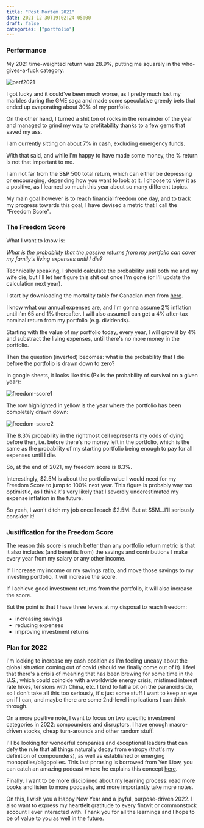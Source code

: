 ```yaml
---
title: "Post Mortem 2021"
date: 2021-12-30T19:02:24-05:00
draft: false
categories: ["portfolio"]
---
```


### Performance

My 2021 time-weighted return was 28.9%, putting me squarely in the who-gives-a-fuck category.

![perf2021](/images/perf2021.png)

I got lucky and it could've been much worse, as I pretty much lost my marbles during the GME saga and made some speculative greedy bets that ended up evaporating about 30% of my portfolio.

On the other hand, I turned a shit ton of rocks in the remainder of the year and managed to grind my way to profitability thanks to a few gems that saved my ass.

I am currently sitting on about 7% in cash, excluding emergency funds.

With that said, and while I'm happy to have made some money, the % return is not that important to me. 

I am not far from the S&P 500 total return, which can either be depressing or encouraging, depending how you want to look at it. I choose to view it as a positive, as I learned so much this year about so many different topics. 

My main goal however is to reach financial freedom one day, and to track my progress towards this goal, I have devised a metric that I call the "Freedom Score".

### The Freedom Score

What I want to know is:

_What is the probability that the passive returns from my portfolio can cover my family's living expenses until I die?_

Technically speaking, I should calculate the probability until both me and my wife die, but I'll let her figure this shit out once I'm gone (or I'll update the calculation next year).

I start by downloading the mortality table for Canadian men from [here](https://www150.statcan.gc.ca/n1/pub/84-537-x/2020001/xls/2017-2019_Tbl-eng.xlsx).

I know what our annual expenses are, and I'm gonna assume 2% inflation until I'm 65 and 1% thereafter. I will also assume I can get a 4% after-tax nominal return from my portfolio (e.g. dividends).

Starting with the value of my portfolio today, every year, I will grow it by 4% and substract the living expenses, until there's no more money in the portfolio.

Then the question (inverted) becomes: what is the probability that I die before the portfolio is drawn down to zero?

In google sheets, it looks like this (Px is the probability of survival on a given year):

![freedom-score1](/images/freedom-score-1.png)

The row highlighted in yellow is the year where the portfolio has been completely drawn down:

![freedom-score2](/images/freedom-score-2.png)

The 8.3% probability in the rightmost cell represents my odds of dying before then, i.e. before there's no money left in the portfolio, which is the same as the probability of my starting portfolio being enough to pay for all expenses until I die.

So, at the end of 2021, my freedom score is 8.3%.

Interestingly, $2.5M is about the portfolio value I would need for my Freedom Score to jump to 100% next year. This figure is probably way too optimistic, as I think it's very likely that I severely underestimated my expense inflation in the future.

So yeah, I won't ditch my job once I reach $2.5M. But at $5M...I'll seriously consider it!

### Justification for the Freedom Score

The reason this score is much better than any portfolio return metric is that it also includes (and benefits from) the savings and contributions I make every year from my salary or any other income.

If I increase my income or my savings ratio, and move those savings to my investing portfolio, it will increase the score.

If I achieve good investment returns from the portfolio, it will also increase the score. 

But the point is that I have three levers at my disposal to reach freedom:

- increasing savings
- reducing expenses
- improving investment returns

### Plan for 2022

I'm looking to increase my cash position as I'm feeling uneasy about the global situation coming out of covid (should we finally come out of it). I feel that there's a crisis of meaning that has been brewing for some time in the U.S., which could coincide with a worldwide energy crisis, mistimed interest rate hikes, tensions with China, etc. I tend to fall a bit on the paranoid side, so I don't take all this too seriously, it's just some stuff I want to keep an eye on if I can, and maybe there are some 2nd-level implications I can think through.

On a more positive note, I want to focus on two specific investment categories in 2022: compounders and disruptors. I have enough macro-driven stocks, cheap turn-arounds and other random stuff.

I'll be looking for wonderful companies and exceptional leaders that can defy the rule that all things naturally decay from entropy (that's my definition of compounders), as well as established or emerging monopolies/oligopolies. This last phrasing is borrowed from Yen Liow, you can catch an amazing podcast where he explains this concept [here](https://www.youtube.com/watch?v=Ei03z7-aIJg).

Finally, I want to be more disciplined about my learning process: read more books and listen to more podcasts, and more importantly take more notes.

On this, I wish you a Happy New Year and a joyful, purpose-driven 2022. I also want to express my heartfelt gratitude to every fintwit or commonstock account I ever interacted with. Thank you for all the learnings and I hope to be of value to you as well in the future.